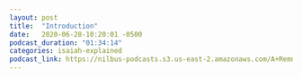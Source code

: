 ```yaml
---
layout: post
title:  "Introduction"
date:   2020-06-28-10:20:01 -0500
podcast_duration: "01:34:14"
categories: isaiah-explained
podcast_link: https://nilbus-podcasts.s3.us-east-2.amazonaws.com/A+Remnant+Shall+Return/00+Introduction+.mp3
---
```

